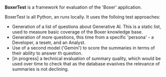 **BoxerTest** is a framework for evaluation of the 'Boxer' application. 

BoxerTest is all Python, an runs locally. It uses the folloing test approaches:
- Generation of a list of questions about Generative AI. This is a static list, used to measure basic coverage of the Boxer knowledge base.
- Generation of more questions, this time from a specific 'persona' - a Developer, a tesetr, and an Analyst.
- Use of a second model ('Gemini') to score the summaries in terms of their ability to answer th question.
- [in progress] a technical evaluation of summary quality, which would be used over time to check that as the database evaolves the relevance of summaries is not declining. 
